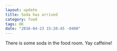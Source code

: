 ```yaml
---
layout: update
title: Soda has arrived
category: food
tags: OK
date: "2016-04-23 15:20:45 -0400"
---
```


There is some soda in the food room.   Yay caffeine!
